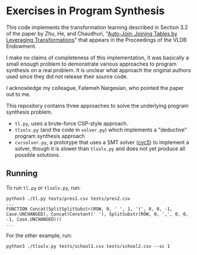 # Exercises in Program Synthesis

This code implements the transformation learning described in Section
3.2 of the paper by Zhu, He, and Chaudhuri, "[Auto-Join: Joining Tables
by Leveraging Transformations](https://www.microsoft.com/en-us/research/wp-content/uploads/2016/12/autojoin-fullversion.pdf)" that appears in the Proceedings of the VLDB Endowment.

I make no claims of completeness of this implementation, it was
basically a small enough problem to demonstrate various approaches to
program synthesis on a real problem.  It is unclear what approach the
original authors used since they did not release their source code.

I acknowledge my colleague, Fatemeh Nargesian, who pointed the paper
out to me.

This repository contains three approaches to solve the underlying
program synthesis problem.

  - `tl.py`, uses a brute-force CSP-style approach.
  - `tlsolv.py` (and the code in `solver.py`) which implements a "deductive" program synthesis approach
  - `cvcsolver.py`, a prototype that uses a SMT solver ([cvc5](https://cvc5.github.io/)) to implement a solver, though it is slower than `tlsolv.py` and does not yet produce all possible solutions.


## Running

To run `tl.py` or `tlsolv.py`, run:

```
python3 ./tl.py tests/pres1.csv tests/pres2.csv
...
FUNCTION Concat(SplitSplitSubstr(ROW, 0, ' ', 1, '(', 0, 0, -1, Case.UNCHANGED), Concat(Constant(' '), SplitSubstr(ROW, 0, ',', 0, 0, -1, Case.UNCHANGED)))
...
```

For the other example, run:
```
python3 ./tlsolv.py tests/school1.csv tests/school2.csv --sc 1
```
